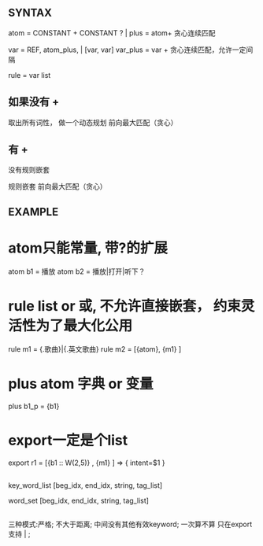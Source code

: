 

## SYNTAX
atom = CONSTANT + CONSTANT ? |
plus = atom+  贪心连续匹配

var = REF, atom_plus, |  [var, var]
var_plus = var +  贪心连续匹配，允许一定间隔

rule = var list


## 如果没有 + 
取出所有词性， 做一个动态规划
前向最大匹配（贪心）



## 有 + 
没有规则嵌套

规则嵌套 前向最大匹配（贪心）


## EXAMPLE

# atom只能常量, 带?的扩展
atom b1 = 播放
atom b2 = 播放|打开|听下？

# rule list or 或,  不允许直接嵌套， 约束灵活性为了最大化公用
rule m1 = {.歌曲}|{.英文歌曲}
rule m2 = [{atom}, {m1} ]

# plus atom 字典 or 变量
plus b1_p = {b1}

# export一定是个list
export r1 = [{b1 :: W(2,5)} , {m1} ]  => { intent=$1  }

## 
key_word_list
[beg_idx, end_idx, string, tag_list]

word_set
[beg_idx, end_idx, string, tag_list]


## 
三种模式:严格; 不大于距离;  中间没有其他有效keyword; 一次算不算
只在export支持 | ;
